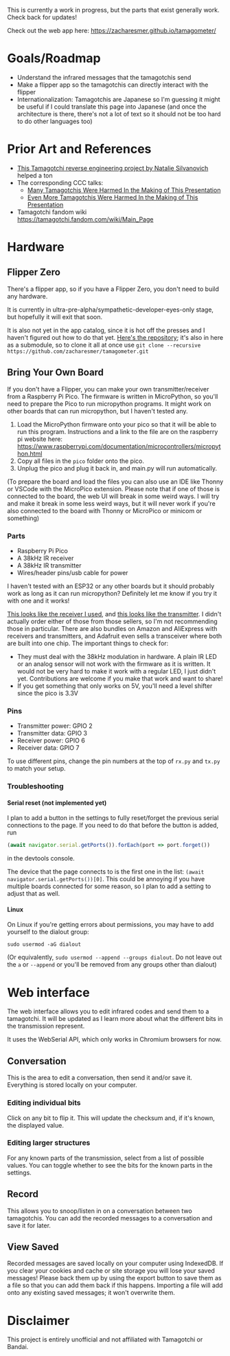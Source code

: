 This is currently a work in progress, but the parts that exist generally work. Check back for updates!

Check out the web app here: https://zacharesmer.github.io/tamagometer/

# Goals/Roadmap
- Understand the infrared messages that the tamagotchis send
- Make a flipper app so the tamagotchis can directly interact with the flipper
- Internationalization: Tamagotchis are Japanese so I'm guessing it might be useful if I could translate this page into Japanese (and once the architecture is there, there's not a lot of text so it should not be too hard to do other languages too)

# Prior Art and References
- [This Tamagotchi reverse engineering project by Natalie Silvanovich](https://github.com/natashenka/Tamagotchi-Hack/tree/master) helped a ton 
- The corresponding CCC talks: 
    - [Many Tamagotchis Were Harmed In the Making of This Presentation](https://media.ccc.de/v/29c3-5088-en-many_tamagotchis_were_harmed_in_the_making_of_this_presentation_h264#t=0) 
    - [Even More Tamagotchis Were Harmed In the Making of This Presentation](https://media.ccc.de/v/30C3_-_5279_-_en_-_saal_1_-_201312291715_-_even_more_tamagotchis_were_harmed_in_the_making_of_this_presentation_-_natalie_silvanovich)
- Tamagotchi fandom wiki https://tamagotchi.fandom.com/wiki/Main_Page

# Hardware
## Flipper Zero
There's a flipper app, so if you have a Flipper Zero, you don't need to build any hardware. 

It is currently in ultra-pre-alpha/sympathetic-developer-eyes-only stage, but hopefully it will exit that soon. 

It is also not yet in the app catalog, since it is hot off the presses and I haven't figured out how to do that yet. [Here's the repository](https://github.com/zacharesmer/tamagometer-companion-flipper); it's also in here as a submodule, so to clone it all at once use `git clone --recursive https://github.com/zacharesmer/tamagometer.git`

## Bring Your Own Board
If you don't have a Flipper, you can make your own transmitter/receiver from a Raspberry Pi Pico. The firmware is written in MicroPython, so you'll need to prepare the Pico to run micropython programs. It might work on other boards that can run micropython, but I haven't tested any. 

1. Load the MicroPython firmware onto your pico so that it will be able to run this program. Instructions and a link to the file are on the raspberry pi website here: https://www.raspberrypi.com/documentation/microcontrollers/micropython.html
2. Copy all files in the `pico` folder onto the pico. 
3. Unplug the pico and plug it back in, and main.py will run automatically.

(To prepare the board and load the files you can also use an IDE like Thonny or VSCode with the MicroPico extension. Please note that if one of those is connected to the board, the web UI will break in some weird ways. I will try and make it break in some less weird ways, but it will never work if you're also connected to the board with Thonny or MicroPico or minicom or something)

### Parts
- Raspberry Pi Pico
- A 38kHz IR receiver 
- A 38kHz IR transmitter
- Wires/header pins/usb cable for power

I haven't tested with an ESP32 or any other boards but it should probably work as long as it can run micropython? Definitely let me know if you try it with one and it works!

[This looks like the receiver I used](https://www.ebay.com/itm/172087478029), and [this looks like the transmitter](https://www.ebay.com/itm/294328064400). I didn't actually order either of those from those sellers, so I'm not recommending those in particular. There are also bundles on Amazon and AliExpress with receivers and transmitters, and Adafruit even sells a transceiver where both are built into one chip. The important things to check for:

- They must deal with the 38kHz modulation in hardware. A plain IR LED or an analog sensor will not work with the firmware as it is written. It would not be very hard to make it work with a regular LED, I just didn't yet. Contributions are welcome if you make that work and want to share!
- If you get something that only works on 5V, you'll need a level shifter since the pico is 3.3V

### Pins
- Transmitter power: GPIO 2
- Transmitter data: GPIO 3
- Receiver power: GPIO 6
- Receiver data: GPIO 7

To use different pins, change the pin numbers at the top of `rx.py` and `tx.py` to match your setup.

### Troubleshooting
#### Serial reset (not implemented yet)
I plan to add a button in the settings to fully reset/forget the previous serial connections to the page. If you need to do that before the button is added, run 
```javascript
(await navigator.serial.getPorts()).forEach(port => port.forget())
```
in the devtools console.

The device that the page connects to is the first one in the list: `(await navigator.serial.getPorts())[0]`. This could be annoying if you have multiple boards connected for some reason, so I plan to add a setting to adjust that as well.

#### Linux
On Linux if you're getting errors about permissions, you may have to add yourself to the dialout group:

`sudo usermod -aG dialout` 

(Or equivalently, `sudo usermod --append --groups dialout`. Do not leave out the `a` or `--append` or you'll be removed from any groups other than dialout)

# Web interface
The web interface allows you to edit infrared codes and send them to a tamagotchi. It will be updated as I learn more about what the different bits in the transmission represent.  

It uses the WebSerial API, which only works in Chromium browsers for now.

## Conversation
This is the area to edit a conversation, then send it and/or save it. Everything is stored locally on your computer.

### Editing individual bits
Click on any bit to flip it. This will update the checksum and, if it's known, the displayed value.

### Editing larger structures
For any known parts of the transmission, select from a list of possible values. You can toggle whether to see the bits for the known parts in the settings.

## Record
This allows you to snoop/listen in on a conversation between two tamagotchis. You can add the recorded messages to a conversation and save it for later.

## View Saved
Recorded messages are saved locally on your computer using IndexedDB. If you clear your cookies and cache or site storage you will lose your saved messages! Please back them up by  using the export button to save them as a file so that you can add them back if this happens. Importing a file will add onto any existing saved messages; it won't overwrite them.

# Disclaimer
This project is entirely unofficial and not affiliated with Tamagotchi or Bandai. 